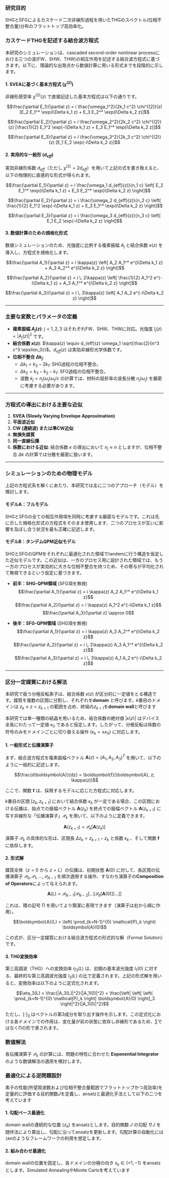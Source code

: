 ### **研究目的**
SHGとSFGによるカスケード二次非線形過程を用いたTHGのスペクトル(位相不整合量)分布のフラットトップ高効率化。

### **カスケードTHGを記述する結合波方程式**

本研究のシミュレーションは、cascaded second-order nonlinear processにおける三つの波(FW、SHW、THW)の相互作用を記述する結合波方程式に基づきます。以下に、理論的な出発点から数値計算に用いる形式までを段階的に示します。

#### **1. SVEAに基づく基本方程式 ($\chi^{(2)}$)**

非線形感受率 $\chi^{(2)}(z)$ で直接記述した基本方程式は以下の通りです。

$$\frac{\partial E_1}{\partial z} = i \frac{\omega_1^2}{2k_1 c^2} \chi^{(2)}(z) [E_2 E_1^* \exp(i\Delta k_1 z) + E_3 E_2^* \exp(i\Delta k_2 z)]$$

$$\frac{\partial E_2}{\partial z} = i \frac{\omega_2^2}{2k_2 c^2} \chi^{(2)}(z) [\frac{1}{2} E_1^2 \exp(-i\Delta k_1 z) + E_3 E_1^* \exp(i\Delta k_2 z)]$$

$$\frac{\partial E_3}{\partial z} = i \frac{\omega_3^2}{2k_3 c^2} \chi^{(2)}(z) [E_1 E_2 \exp(-i\Delta k_2 z)]$$

#### **2. 実用的な一般形 ($d_{eff}$)**

実効非線形係数 $d_{eff}$（ただし $\chi^{(2)} = 2d_{eff}$）を用いて上記の式を書き換えると、以下の物理的に直感的な形式が得られます。

$$\frac{\partial E_1}{\partial z} = i \frac{\omega_1 d_{eff}(z)}{n_1 c} \left[ E_2 E_1^* \exp(i\Delta k_1 z) + E_3 E_2^* \exp(i\Delta k_2 z) \right]$$

$$\frac{\partial E_2}{\partial z} = i \frac{\omega_2 d_{eff}(z)}{n_2 c} \left[ \frac{1}{2} E_1^2 \exp(-i\Delta k_1 z) + E_3 E_1^* \exp(i\Delta k_2 z) \right]$$

$$\frac{\partial E_3}{\partial z} = i \frac{\omega_3 d_{eff}(z)}{n_3 c} \left[ E_1 E_2 \exp(-i\Delta k_2 z) \right]$$

#### **3. 数値計算のための規格化形式**

数値シミュレーションのため、光強度に比例する複素振幅 $A_j$ と結合係数 $\kappa(z)$ を導入し、方程式を規格化します。

$$\frac{\partial A_1}{\partial z} = i \kappa(z) \left[ A_2 A_1^* e^{i\Delta k_1 z} + A_3 A_2^* e^{i\Delta k_2 z} \right]$$

$$\frac{\partial A_2}{\partial z} = i \, 2\kappa(z) \left[ \frac{1}{2} A_1^2 e^{-i\Delta k_1 z} + A_3 A_1^* e^{i\Delta k_2 z} \right]$$

$$\frac{\partial A_3}{\partial z} = i \, 3\kappa(z) \left[ A_1 A_2 e^{-i\Delta k_2 z} \right]$$

---

### **主要な変数とパラメータの定義**

* **複素振幅 $A_j(z)$**: $j=1, 2, 3$ はそれぞれFW、SHW、THWに対応。光強度 $I_j(z) = |A_j(z)|^2$ です。
* **結合係数 $\kappa(z)$**: $\kappa(z) \equiv d_{eff}(z) \omega_1 \sqrt{\frac{2}{n^3 c^3 \epsilon_0}}$。$d_{eff}(z)$ は実効非線形光学係数です。
* **位相不整合 $\Delta k_j$**:
    * $\Delta k_1 = k_2 - 2k_1$: SHG過程の位相不整合。
    * $\Delta k_2 = k_3 - k_2 - k_1$: SFG過程の位相不整合。
    * 波数 $k_j = n_j(\omega_j)\omega_j/c$ の計算では、材料の屈折率の波長分散 $n_j(\omega_j)$ を厳密に考慮する必要があります。

---

### **方程式の導出における主要な近似**

1.  **SVEA (Slowly Varying Envelope Approximation)**
2.  **平面波近似**
3.  **CW (連続波) または準CW近似**
4.  **無損失媒質**
5.  **同一直線伝播**
6.  **係数における近似**: 結合係数 $\kappa$ の導出において $n_j \approx n$ としますが、位相不整合 $\Delta k$ の計算では分散を厳密に扱います。

---

### **シミュレーションのための物理モデル**

上記の方程式系を解くにあたり、本研究では主に二つのアプローチ（モデル）を検討します。

#### **モデルA：フルモデル**

SHGとSFGの全ての相互作用項を同時に考慮する厳密なモデルです。これは先に示した規格化形式の方程式をそのまま使用します、二つのプロセスが互いに影響を及ぼし合う状況を最も正確に記述します。

#### **モデルB：タンデムQPM近似モデル**

SHGとSFGのQPMをそれぞれに最適化された領域でtandemに行う構造を仮定した近似モデルです。この近似は、一方のプロセス用に設計された領域では、もう一方のプロセスが実効的に大きな位相不整合を持つため、その寄与が平均化されて無視できるという仮定に基づきます。

* **前半：SHG-QPM領域** (SFG項を無視)
    $$\frac{\partial A_1}{\partial z} = i \kappa(z) A_2 A_1^* e^{i\Delta k_1 z}$$
    $$\frac{\partial A_2}{\partial z} = i \kappa(z) A_1^2 e^{-i\Delta k_1 z}$$
    $$\frac{\partial A_3}{\partial z} \approx 0$$

* **後半：SFG-QPM領域** (SHG項を無視)
    $$\frac{\partial A_1}{\partial z} = i \kappa(z) A_3 A_2^* e^{i\Delta k_2 z}$$
    $$\frac{\partial A_2}{\partial z} = i \, 2\kappa(z) A_3 A_1^* e^{i\Delta k_2 z}$$
    $$\frac{\partial A_3}{\partial z} = i \, 3\kappa(z) A_1 A_2 e^{-i\Delta k_2 z}$$

---

### **区分一定媒質における解法**

本研究で扱う分極反転素子は、結合係数 $\kappa(z)$ が区分的に一定値をとる構造です。媒質を複数の区間に分割し、それぞれを**domain** と呼びます。$k$番目のドメインは $z_k \le z < z_{k+1}$ の範囲を占め、終端の$z_{k+1}$を**domain wall**と呼びます

本研究では単一種類の結晶を用いるため、結合係数の絶対値 $|\kappa(z)|$ はデバイス全長にわたって一定値 $\kappa_0$ であると仮定します。したがって、分極反転は係数の符号のみをドメインごとに切り替える操作 ($\kappa_k = \pm \kappa_0$) に対応します。

#### **1. 一般形式と伝播演算子**

まず、結合波方程式を複素振幅ベクトル $\boldsymbol{A}(z) = (A_1, A_2, A_3)^T$ を用いて、以下のように一般的に記述します。

$$\frac{d\boldsymbol{A}}{dz} = \boldsymbol{f}(\boldsymbol{A}, z; \kappa(z))$$

ここで、関数 $\boldsymbol{f}$ は、採用するモデルに応じた方程式に対応します。

$k$番目の区間 $[z_k, z_{k+1}]$ において結合係数 $\kappa_k$ が一定である場合、この区間における伝播は、始点での振幅ベクトル $\boldsymbol{A}(z_k)$ を終点での振幅ベクトル $\boldsymbol{A}(z_{k+1})$ に写す非線形な「伝播演算子」$\mathcal{P}_k$ を用いて、以下のように定義できます。

$$\boldsymbol{A}(z_{k+1}) = \mathcal{P}_k \left[ \boldsymbol{A}(z_k) \right]$$

演算子 $\mathcal{P}_k$ の具体的な形は、区間長 $\Delta z_k = z_{k+1} - z_k$ と係数 $\kappa_k$ 、そして関数 $\boldsymbol{f}$ に依存します。

#### **2. 形式解**

媒質全体（$z=0$ から $z=L$）の伝播は、初期状態 $\boldsymbol{A}(0)$ に対して、各区間の伝播演算子 $\mathcal{P}_0, \mathcal{P}_1, \dots, \mathcal{P}_{N-1}$ を順次適用する操作、すなわち演算子の**Composition of Operators**によって与えられます。

$$\boldsymbol{A}(L) = \mathcal{P}_{N-1} \left[ \mathcal{P}_{N-2} \left[ \dots \left[ \mathcal{P}_0 \left[ \boldsymbol{A}(0) \right] \right] \dots \right] \right]$$

これは、積の記号 $\prod$ を用いてより簡潔に表現できます（演算子は右から順に作用）。

$$\boldsymbol{A}(L) = \left( \prod_{k=N-1}^{0} \mathcal{P}_k \right) \boldsymbol{A}(0)$$

この式が、区分一定媒質における結合波方程式の形式的な解（Formal Solution）です。

#### **3. THG変換効率**

第三高調波（THG）への変換効率 $\eta_3(L)$ は、初期の基本波光強度 $I_1(0)$ に対する、最終的な第三高調波光強度 $I_3(L)$ の比で定義されます。上記の形式解を用いると、変換効率は以下のように定式化されます。

$$\eta_3(L) = \frac{|A_3(L)|^2}{|A_1(0)|^2} = \frac{\left| \left[ \left( \prod_{k=N-1}^{0} \mathcal{P}_k \right) \boldsymbol{A}(0) \right]_3 \right|^2}{|A_1(0)|^2}$$

ただし、$[\cdot]_3$ はベクトルの第3成分を取り出す操作を示します。この定式化における各ドメインでの作用は、変化量が前の状態に依存し非線形であるため、$\sum$ではなく$\prod$の形で表されます。

### 数値解法

各伝播演算子 $\mathcal{P}_k$ の計算には、問題の特性に合わせた **Exponential Integrator** のような数値解法の適用を検討します。

### **最適化による逆問題設計**

素子の性能(所望周波数および位相不整合量範囲でフラットトップかつ高効率)を定量的に評価する目的関数$J$を定義し、ansatzと最適化手法として以下の二つを考えています

#### **1. 勾配ベース最適化**

domain wallの連続的な位置 $\{z_k\}$ をansatzとします。目的関数 $J$ の勾配 $\nabla J$ を随伴法により算出し、勾配に沿ってansatzを更新します。勾配計算の自動化には`JAX`のようなフレームワークの利用を想定します。

#### **2. 組み合わせ最適化**

domain wallの位置を固定し、各ドメインの分極の向き $s_k \in \{+1, -1\}$ をansatzとします。Simulated AnnealingやMonte Carloを考えています

